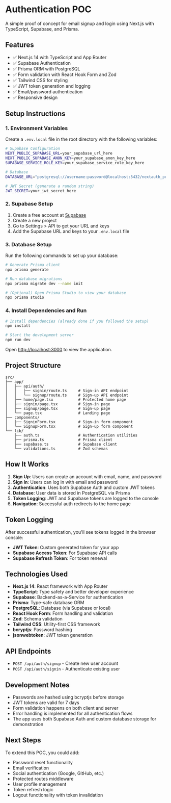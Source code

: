 # Authentication POC

A simple proof of concept for email signup and login using Next.js with TypeScript, Supabase, and Prisma.

## Features

- ✅ Next.js 14 with TypeScript and App Router
- ✅ Supabase Authentication
- ✅ Prisma ORM with PostgreSQL
- ✅ Form validation with React Hook Form and Zod
- ✅ Tailwind CSS for styling
- ✅ JWT token generation and logging
- ✅ Email/password authentication
- ✅ Responsive design

## Setup Instructions

### 1. Environment Variables

Create a `.env.local` file in the root directory with the following variables:

```bash
# Supabase Configuration
NEXT_PUBLIC_SUPABASE_URL=your_supabase_url_here
NEXT_PUBLIC_SUPABASE_ANON_KEY=your_supabase_anon_key_here
SUPABASE_SERVICE_ROLE_KEY=your_supabase_service_role_key_here

# Database
DATABASE_URL="postgresql://username:password@localhost:5432/nextauth_poc?schema=public"

# JWT Secret (generate a random string)
JWT_SECRET=your_jwt_secret_here
```

### 2. Supabase Setup

1. Create a free account at [Supabase](https://supabase.com)
2. Create a new project
3. Go to Settings > API to get your URL and keys
4. Add the Supabase URL and keys to your `.env.local` file

### 3. Database Setup

Run the following commands to set up your database:

```bash
# Generate Prisma client
npx prisma generate

# Run database migrations
npx prisma migrate dev --name init

# (Optional) Open Prisma Studio to view your database
npx prisma studio
```

### 4. Install Dependencies and Run

```bash
# Install dependencies (already done if you followed the setup)
npm install

# Start the development server
npm run dev
```

Open [http://localhost:3000](http://localhost:3000) to view the application.

## Project Structure

```
src/
├── app/
│   ├── api/auth/
│   │   ├── signin/route.ts     # Sign-in API endpoint
│   │   └── signup/route.ts     # Sign-up API endpoint
│   ├── home/page.tsx           # Protected home page
│   ├── signin/page.tsx         # Sign-in page
│   ├── signup/page.tsx         # Sign-up page
│   └── page.tsx                # Landing page
├── components/
│   ├── SigninForm.tsx          # Sign-in form component
│   └── SignupForm.tsx          # Sign-up form component
└── lib/
    ├── auth.ts                 # Authentication utilities
    ├── prisma.ts               # Prisma client
    ├── supabase.ts             # Supabase client
    └── validations.ts          # Zod schemas
```

## How It Works

1. **Sign Up**: Users can create an account with email, name, and password
2. **Sign In**: Users can log in with email and password
3. **Authentication**: Uses both Supabase Auth and custom JWT tokens
4. **Database**: User data is stored in PostgreSQL via Prisma
5. **Token Logging**: JWT and Supabase tokens are logged to the console
6. **Navigation**: Successful auth redirects to the home page

## Token Logging

After successful authentication, you'll see tokens logged in the browser console:

- **JWT Token**: Custom generated token for your app
- **Supabase Access Token**: For Supabase API calls
- **Supabase Refresh Token**: For token renewal

## Technologies Used

- **Next.js 14**: React framework with App Router
- **TypeScript**: Type safety and better developer experience
- **Supabase**: Backend-as-a-Service for authentication
- **Prisma**: Type-safe database ORM
- **PostgreSQL**: Database (via Supabase or local)
- **React Hook Form**: Form handling and validation
- **Zod**: Schema validation
- **Tailwind CSS**: Utility-first CSS framework
- **bcryptjs**: Password hashing
- **jsonwebtoken**: JWT token generation

## API Endpoints

- `POST /api/auth/signup` - Create new user account
- `POST /api/auth/signin` - Authenticate existing user

## Development Notes

- Passwords are hashed using bcryptjs before storage
- JWT tokens are valid for 7 days
- Form validation happens on both client and server
- Error handling is implemented for all authentication flows
- The app uses both Supabase Auth and custom database storage for demonstration

## Next Steps

To extend this POC, you could add:

- Password reset functionality
- Email verification
- Social authentication (Google, GitHub, etc.)
- Protected routes middleware
- User profile management
- Token refresh logic
- Logout functionality with token invalidation
